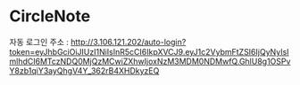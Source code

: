 # CircleNote
자동 로그인 주소 : http://3.106.121.202/auto-login?token=eyJhbGciOiJIUzI1NiIsInR5cCI6IkpXVCJ9.eyJ1c2VybmFtZSI6IjQyNyIsImlhdCI6MTczNDQ0MjQzMCwiZXhwIjoxNzM3MDM0NDMwfQ.GhlU8g1OSPvY8zb1qiY3ayQhgV4Y_362rB4XHDkyzEQ
